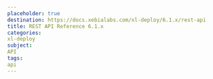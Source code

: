```yaml
---
placeholder: true
destination: https://docs.xebialabs.com/xl-deploy/6.1.x/rest-api
title: REST API Reference 6.1.x
categories:
xl-deploy
subject:
API
tags:
api
---
```


